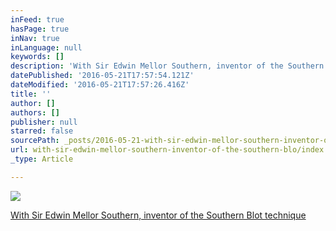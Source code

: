 ```yaml
---
inFeed: true
hasPage: true
inNav: true
inLanguage: null
keywords: []
description: 'With Sir Edwin Mellor Southern, inventor of the Southern Blot technique'
datePublished: '2016-05-21T17:57:54.121Z'
dateModified: '2016-05-21T17:57:26.416Z'
title: ''
author: []
authors: []
publisher: null
starred: false
sourcePath: _posts/2016-05-21-with-sir-edwin-mellor-southern-inventor-of-the-southern-blo.md
url: with-sir-edwin-mellor-southern-inventor-of-the-southern-blo/index.html
_type: Article

---
```

![](https://the-grid-user-content.s3-us-west-2.amazonaws.com/6f58da7c-c823-42ff-8a5e-ed87dd08fd6a.jpg)

[With Sir Edwin Mellor Southern, inventor of the Southern Blot technique][0]

[0]: https://thegrid.ai/dr-kanakadurga-murali/with-sir-edwin-mellor-southern-inventor-of-the-southern-blo/